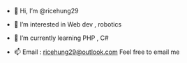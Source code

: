 - 👋 Hi, I’m @ricehung29

- 👀 I’m interested in Web dev , robotics

- 🌱 I’m currently learning PHP , C#

- 📫 Email : ricehung29@outlook.com
Feel free to email me 

<!---
ricehung29/ricehung29 is a ✨ special ✨ repository because its `README.md` (this file) appears on your GitHub profile.
You can click the Preview link to take a look at your changes.
--->
